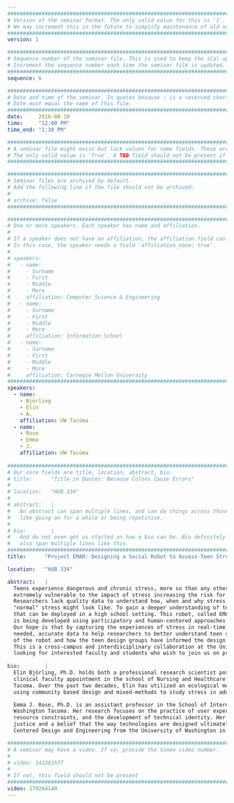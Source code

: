 ```yaml
---
################################################################################
# Version of the seminar format. The only valid value for this is '1'. 
# We may increment this in the future to simplify maintenance of old seminars.
################################################################################
version: 1

################################################################################
# Sequence number of the seminar file. This is used to keep the iCal up to date.
# Increment the sequence number each time the seminar file is updated.
################################################################################
sequence: 6

################################################################################
# Date and time of the seminar. In quotes because : is a reserved character.
# Date must equal the name of this file.
################################################################################
date:     2016-08-10
time:     "12:00 PM"
time_end: "1:30 PM"

################################################################################
# A seminar file might exist but lack values for some fields. These are 'TBD'. 
# The only valid value is 'True'. A TBD field should not be present if 'False'.
################################################################################

################################################################################
# Seminar files are archived by default.
# Add the following line if the file should not be archived:
#
# archive: false
################################################################################

################################################################################
# One or more speakers. Each speaker has name and affiliation.
#
# If a speaker does not have an affiliation, the affiliation field can be removed.
# In this case, the speaker needs a field 'affiliation_none: true'.
#
# speakers:
#   - name: 
#     - Surname
#     - First
#     - Middle
#     - More
#     affiliation: Computer Science & Engineering 
#   - name: 
#     - Surname
#     - First
#     - Middle
#     - More
#     affiliation: Information School 
#   - name: 
#     - Surname
#     - First
#     - Middle
#     - More
#     affiliation: Carnegie Mellon University 
################################################################################
speakers:
  - name:
    - Björling
    - Elin
    - A.
    affiliation: UW Tacoma
  - name:
    - Rose
    - Emma
    - J.
    affiliation: UW Tacoma
    
################################################################################
# Our core fields are title, location, abstract, bio.
# title:      "Title in Quotes: Because Colons Cause Errors"
# 
# location:   "HUB 334"
# 
# abstract:   |
#   An abstract can span multiple lines, and can do things across those lines,
#   like going on for a while or being repetitive.
# 
# bio:        |
#   And do not even get us started on how a bio can be. Bio definitely can
#   also span multiple lines like this.
################################################################################
title:      "Project EMAR: Designing a Social Robot to Assess Teen Stress Using a Human-Centered Approach"

location:   "HUB 334"

abstract:   |
  Teens experience dangerous and chronic stress, more so than any other age group. The adolescent brain is also
  extremely vulnerable to the impact of stress increasing the risk for mental and physical illnesses for teens.
  Researchers lack quality data to understand how, when and why stress occurs in teens or even to understand what
  "normal" stress might look like. To gain a deeper understanding of teen stress, our team is developing a social robot
  that can be deployed in a high school setting. This robot, called EMAR, (Ecological Momentary Assessment Robot),
  is being developed using participatory and human-centered approaches that engage high school students.
  Our hope is that by capturing the experiences of stress in real-time, an engaging social robot will gather much
  needed, accurate data to help researchers to better understand teen stress. In this talk, we share two prototypes
  of the robot and how the teen design groups have informed the design and impacted our thinking.
  This is a cross-campus and interdisciplinary collaboration at the University of Washington and we are actively
  looking for interested faculty and students who wish to join us on project EMAR.  
  
bio:        |
  Elin Björling, Ph.D. holds both a professional research scientist position for the Office of Research and a
  clinical faculty appointment in the school of Nursing and Healthcare Leadership at University of Washington
  Tacoma. Over the past two decades, Elin has utilized an ecological momentary assessment/experience sampling approach
  using community based design and mixed-methods to study stress in adolescents.

  Emma J. Rose, Ph.D. is an assistant professor in the School of Interdisciplinary Arts & Sciences at University of
  Washington Tacoma. Her research focuses on the practice of user experience, how people use expertise to overcome
  resource constraints, and the development of technical identity. Her research is motivated by a commitment to social
  justice and a belief that the way technologies are designed ultimately shapes our world. She received her PhD in Human
  Centered Design and Engineering from the University of Washington in 2011.

################################################################################
# A seminar may have a video. If so, provide the Vimeo video number.
#
# video: 142303577
#
# If not, this field should not be present 
################################################################################
video: 179264140
---
```

